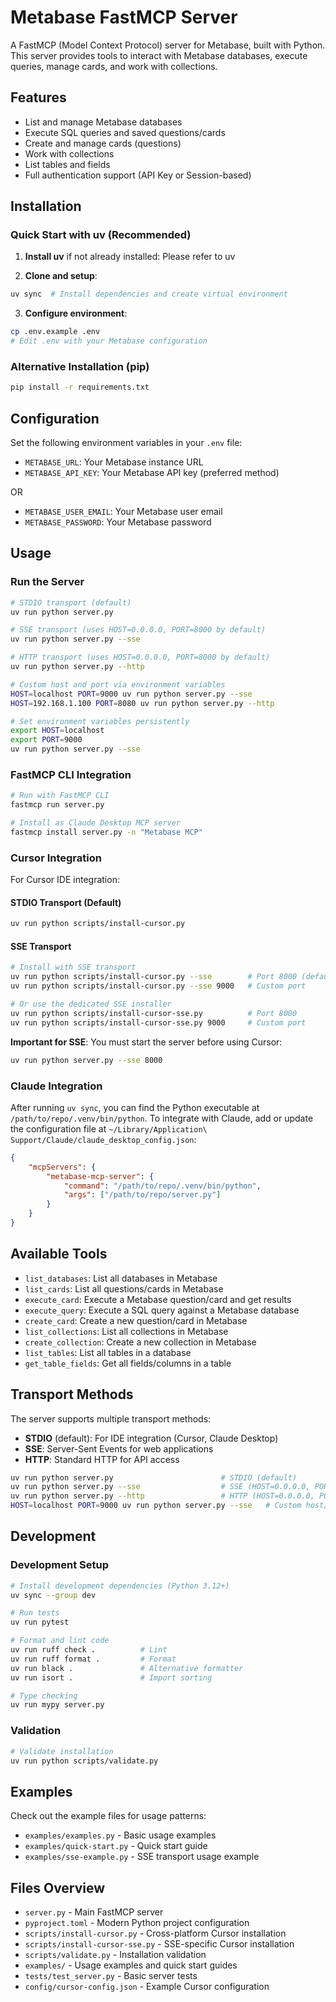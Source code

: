 # Metabase FastMCP Server

A FastMCP (Model Context Protocol) server for Metabase, built with Python. This server provides tools to interact with Metabase databases, execute queries, manage cards, and work with collections.

## Features

- List and manage Metabase databases
- Execute SQL queries and saved questions/cards
- Create and manage cards (questions)
- Work with collections
- List tables and fields
- Full authentication support (API Key or Session-based)

## Installation

### Quick Start with uv (Recommended)

1. **Install uv** if not already installed:
Please refer to uv


2. **Clone and setup**:
```bash
uv sync  # Install dependencies and create virtual environment
```

3. **Configure environment**:
```bash
cp .env.example .env
# Edit .env with your Metabase configuration
```

### Alternative Installation (pip)

```bash
pip install -r requirements.txt
```

## Configuration

Set the following environment variables in your `.env` file:

- `METABASE_URL`: Your Metabase instance URL
- `METABASE_API_KEY`: Your Metabase API key (preferred method)

OR

- `METABASE_USER_EMAIL`: Your Metabase user email
- `METABASE_PASSWORD`: Your Metabase password

## Usage

### Run the Server

```bash
# STDIO transport (default)
uv run python server.py

# SSE transport (uses HOST=0.0.0.0, PORT=8000 by default)
uv run python server.py --sse

# HTTP transport (uses HOST=0.0.0.0, PORT=8000 by default)
uv run python server.py --http

# Custom host and port via environment variables
HOST=localhost PORT=9000 uv run python server.py --sse
HOST=192.168.1.100 PORT=8080 uv run python server.py --http

# Set environment variables persistently
export HOST=localhost
export PORT=9000
uv run python server.py --sse
```

### FastMCP CLI Integration

```bash
# Run with FastMCP CLI
fastmcp run server.py

# Install as Claude Desktop MCP server
fastmcp install server.py -n "Metabase MCP"
```

### Cursor Integration

For Cursor IDE integration:

#### STDIO Transport (Default)
```bash
uv run python scripts/install-cursor.py
```

#### SSE Transport
```bash
# Install with SSE transport
uv run python scripts/install-cursor.py --sse        # Port 8000 (default)
uv run python scripts/install-cursor.py --sse 9000   # Custom port

# Or use the dedicated SSE installer
uv run python scripts/install-cursor-sse.py          # Port 8000
uv run python scripts/install-cursor-sse.py 9000     # Custom port
```

**Important for SSE**: You must start the server before using Cursor:
```bash
uv run python server.py --sse 8000
```

### Claude Integration
After running `uv sync`, you can find the Python executable at `/path/to/repo/.venv/bin/python`.
To integrate with Claude, add or update the configuration file at `~/Library/Application\ Support/Claude/claude_desktop_config.json`:
```json
{
    "mcpServers": {
        "metabase-mcp-server": {
            "command": "/path/to/repo/.venv/bin/python",
            "args": ["/path/to/repo/server.py"]
        }
    }
}
```

## Available Tools

- `list_databases`: List all databases in Metabase
- `list_cards`: List all questions/cards in Metabase  
- `execute_card`: Execute a Metabase question/card and get results
- `execute_query`: Execute a SQL query against a Metabase database
- `create_card`: Create a new question/card in Metabase
- `list_collections`: List all collections in Metabase
- `create_collection`: Create a new collection in Metabase
- `list_tables`: List all tables in a database
- `get_table_fields`: Get all fields/columns in a table

## Transport Methods

The server supports multiple transport methods:

- **STDIO** (default): For IDE integration (Cursor, Claude Desktop)
- **SSE**: Server-Sent Events for web applications
- **HTTP**: Standard HTTP for API access

```bash
uv run python server.py                        # STDIO (default)
uv run python server.py --sse                  # SSE (HOST=0.0.0.0, PORT=8000)
uv run python server.py --http                 # HTTP (HOST=0.0.0.0, PORT=8000)
HOST=localhost PORT=9000 uv run python server.py --sse   # Custom host/port
```

## Development

### Development Setup

```bash
# Install development dependencies (Python 3.12+)
uv sync --group dev

# Run tests
uv run pytest

# Format and lint code
uv run ruff check .          # Lint
uv run ruff format .         # Format
uv run black .               # Alternative formatter
uv run isort .               # Import sorting

# Type checking
uv run mypy server.py
```

### Validation

```bash
# Validate installation
uv run python scripts/validate.py
```

## Examples

Check out the example files for usage patterns:

- `examples/examples.py` - Basic usage examples
- `examples/quick-start.py` - Quick start guide
- `examples/sse-example.py` - SSE transport usage example

## Files Overview

- `server.py` - Main FastMCP server
- `pyproject.toml` - Modern Python project configuration
- `scripts/install-cursor.py` - Cross-platform Cursor installation
- `scripts/install-cursor-sse.py` - SSE-specific Cursor installation
- `scripts/validate.py` - Installation validation
- `examples/` - Usage examples and quick start guides
- `tests/test_server.py` - Basic server tests
- `config/cursor-config.json` - Example Cursor configuration 
